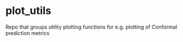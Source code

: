 # plot_utils
Repo that groups utility plotting functions for e.g. plotting of Conformal prediction metrics
